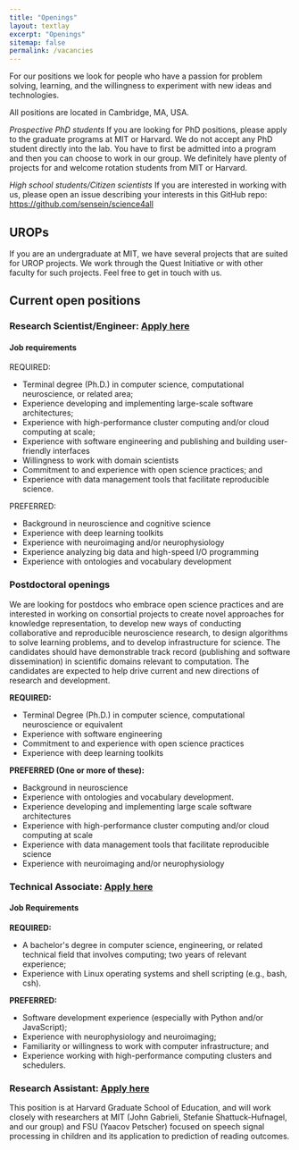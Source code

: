 ```yaml
---
title: "Openings"
layout: textlay
excerpt: "Openings"
sitemap: false
permalink: /vacancies
---
```


For our positions we look for people who have a passion for problem solving, 
learning, and the willingness to experiment with new ideas and technologies.

All positions are located in Cambridge, MA, USA. 

*Prospective PhD students* If you are looking for PhD positions, please apply to 
the graduate programs at MIT or Harvard. We do not accept any PhD student 
directly into the lab. You have to first be admitted into a program and then 
you can choose to work in our group. We definitely have plenty of projects for 
and welcome rotation students from MIT or Harvard.

*High school students/Citizen scientists* If you are interested in working
with us, please open an issue describing your interests in this GitHub repo: 
https://github.com/sensein/science4all

## UROPs
If you are an undergraduate at MIT, we have several projects that are suited for 
UROP projects. We work through the Quest Initiative or with other faculty for 
such projects. Feel free to get in touch with us.

## Current open positions

### Research Scientist/Engineer: [Apply here](https://careers.peopleclick.com/careerscp/client_mit/external/jobDetails/jobDetail.html?jobPostId=24587&localeCode=en-us)

#### Job requirements
REQUIRED: 
- Terminal degree (Ph.D.) in computer science, computational neuroscience, or related area; 
- Experience developing and implementing large-scale software architectures; 
- Experience with high-performance cluster computing and/or cloud computing at scale; 
- Experience with software engineering and publishing and building user-friendly interfaces 
- Willingness to work with domain scientists
- Commitment to and experience with open science practices; and 
- Experience with data management tools that facilitate reproducible science.  

PREFERRED: 
- Background in neuroscience and cognitive science 
- Experience with deep learning toolkits
- Experience with neuroimaging and/or neurophysiology
- Experience analyzing big data and high-speed I/O programming
- Experience with ontologies and vocabulary development

### Postdoctoral openings

We are looking for postdocs who embrace open science practices and are interested 
in working on consortial projects to create novel approaches for knowledge 
representation, to develop new ways of conducting collaborative and reproducible 
neuroscience research, to design algorithms to solve learning problems, and to 
develop infrastructure for science. The candidates should have demonstrable track
record (publishing and software dissemination) in scientific domains relevant 
to computation. The candidates are expected to help drive current and new directions 
of research and development.

**REQUIRED:**
- Terminal Degree (Ph.D.) in computer science, computational neuroscience or equivalent
- Experience with software engineering
- Commitment to and experience with open science practices
- Experience with deep learning toolkits

**PREFERRED (One or more of these):**
- Background in neuroscience
- Experience with ontologies and vocabulary development.
- Experience developing and implementing large scale software architectures
- Experience with high-performance cluster computing and/or cloud computing at scale
- Experience with data management tools that facilitate reproducible science
- Experience with neuroimaging and/or neurophysiology


### Technical Associate: [Apply here](https://careers.peopleclick.com/careerscp/client_mit/external/jobDetails/jobDetail.html?jobPostId=21653&localeCode=en-us)

#### Job Requirements

**REQUIRED:**
- A bachelor's degree in computer science, engineering, or related technical field that involves computing; two years of relevant experience;
- Experience with Linux operating systems and shell scripting (e.g., bash, csh).  

**PREFERRED:**
- Software development experience (especially with Python and/or JavaScript); 
- Experience with neurophysiology and neuroimaging; 
- Familiarity or willingness to work with computer infrastructure; and 
- Experience working with high-performance computing clusters and schedulers. 

### Research Assistant: [Apply here](https://sjobs.brassring.com/TGnewUI/Search/Home/Home?partnerid=25240&siteid=5341#jobDetails=1946900_5341)

This position is at Harvard Graduate School of Education, and will work closely with researchers at MIT (John Gabrieli, Stefanie Shattuck-Hufnagel, and our group) and FSU (Yaacov Petscher) focused on speech signal processing in children and its application to prediction of reading outcomes.
